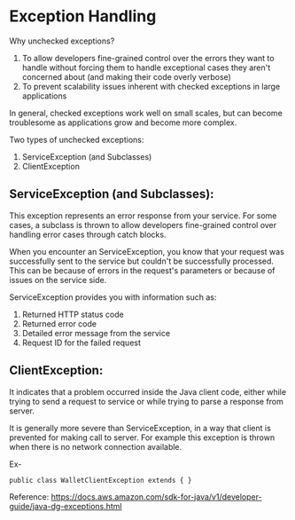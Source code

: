 # Exception Handling

Why unchecked exceptions?
1. To allow developers fine-grained control over the errors they want to handle without forcing them to handle exceptional cases they aren't concerned about (and making their code overly verbose)
2. To prevent scalability issues inherent with checked exceptions in large applications

In general, checked exceptions work well on small scales, but can become troublesome as applications grow and become more complex.

Two types of unchecked exceptions:
1. ServiceException (and Subclasses)
2. ClientException

## ServiceException (and Subclasses):
This exception represents an error response from your service. For some cases, a subclass is thrown to allow developers fine-grained control over handling error cases through catch blocks.

When you encounter an ServiceException, you know that your request was successfully sent to the service but couldn't be successfully processed. This can be because of errors in the request's parameters or because of issues on the service side.

ServiceException provides you with information such as:
1. Returned HTTP status code
2. Returned error code
3. Detailed error message from the service
4. Request ID for the failed request

## ClientException:
It indicates that a problem occurred inside the Java client code, either while trying to send a request to service or while trying to parse a response from server.

It is generally more severe than ServiceException, in a way that client is prevented for making call to server. For example this exception is thrown when there is no network connection available.

Ex-  
```
public class WalletClientException extends { }
```

Reference: https://docs.aws.amazon.com/sdk-for-java/v1/developer-guide/java-dg-exceptions.html
